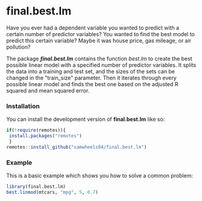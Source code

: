 

# final.best.lm

<!-- badges: start -->
<!-- badges: end -->

Have you ever had a dependent variable you wanted to predict with a certain number of predictor variables? You wanted to find the best model to predict this certain variable? Maybe it was house price, gas mileage, or air pollution?

The package ***final.best.lm*** contains the function *best.lm* to create the best possible linear model with a specified number of predictor variables. It splits the data into a training and test set, and the sizes of the sets can be changed in the "train_size" parameter. Then it iterates through every possible linear model and finds the best one based on the adjusted R squared and mean squared error.

### Installation

You can install the development version of **final.best.lm** like so:

``` r
if(!require(remotes)){
 install.packages("remotes")
 }
remotes::install_github("samwheels04/final.best.lm")
```

### Example

This is a basic example which shows you how to solve a common problem:

``` r
library(final.best.lm)
best.linmod(mtcars, "mpg", 5, 0.7)
```




